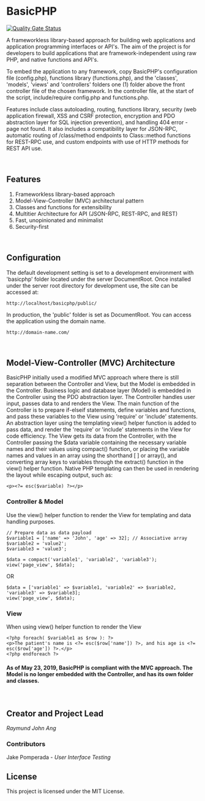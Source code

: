 # BasicPHP

[![Quality Gate Status](https://sonarcloud.io/api/project_badges/measure?project=basicphp&metric=alert_status)](https://sonarcloud.io/dashboard?id=basicphp)

A frameworkless library-based approach for building web applications and application programming interfaces or API's. The aim of the project is for developers to build applications that are framework-independent using raw PHP, and native functions and API's.

To embed the application to any framework, copy BasicPHP's configuration file (config.php), functions library (functions.php), and the 'classes', 'models', 'views' and 'controllers' folders one (1) folder above the front controller file of the chosen framework. In the controller file, at the start of the script, include/require config.php and functions.php.

Features include class autoloading, routing, functions library, security (web application firewall, XSS and CSRF protection, encryption and PDO abstraction layer for SQL injection prevention), and handling 404 error - page not found. It also includes a compatibility layer for JSON-RPC, automatic routing of /class/method endpoints to Class::method functions for REST-RPC use, and custom endpoints with use of HTTP methods for REST API use.

<br />

## Features

1. Frameworkless library-based approach
2. Model-View-Controller (MVC) architectural pattern
3. Classes and functions for extensibility
4. Multitier Architecture for API (JSON-RPC, REST-RPC, and REST)
5. Fast, unopinionated and minimalist
6. Security-first

<br />

## Configuration

The default development setting is set to a development environment with 'basicphp' folder located under the server DocumentRoot. Once installed under the server root directory for development use, the site can be accessed at:

```
http://localhost/basicphp/public/
```

In production, the 'public' folder is set as DocumentRoot. You can access the application using the domain name.

```
http://domain-name.com/
```
<br />

## Model-View-Controller (MVC) Architecture

BasicPHP initially used a modified MVC approach where there is still separation between the Controller and View, but the Model is embedded in the Controller. Business logic and database layer (Model) is embedded in the Controller using the PDO abstraction layer. The Controller handles user input, passes data to and renders the View. The main function of the Controller is to prepare if-elseif statements, define variables and functions, and pass these variables to the View using 'require' or 'include' statements. An abstraction layer using the templating view() helper function is added to pass data, and render the 'require' or 'include' statements in the View for code efficiency. The View gets its data from the Controller, with the Controller passing the $data variable containing the necessary variable names and their values using compact() function, or placing the variable names and values in an array using the shorthand [ ] or array(), and converting array keys to variables through the extract() function in the view() helper function. Native PHP templating can then be used in rendering the layout while escaping output, such as:

```
<p><?= esc($variable) ?></p>
```

### Controller & Model

Use the view() helper function to render the View for templating and data handling purposes.

```
// Prepare data as data payload
$variable1 = ['name' => 'John', 'age' => 32]; // Associative array
$variable2 = 'value2';
$variable3 = 'value3';

$data = compact('variable1', 'variable2', 'variable3');
view('page_view', $data);
```

OR

```
$data = ['variable1' => $variable1, 'variable2' => $variable2, 'variable3' => $variable3];
view('page_view', $data);
```

### View

When using view() helper function to render the View

```
<?php foreach( $variable1 as $row ): ?>
<p>The patient's name is <?= esc($row['name']) ?>, and his age is <?= esc($row['age']) ?>.</p>
<?php endforeach ?>
```

#### As of May 23, 2019, BasicPHP is compliant with the MVC approach. The Model is no longer embedded with the Controller, and has its own folder and classes.

<br />

## Creator and Project Lead

*Raymund John Ang*

### Contributors

Jake Pomperada - *User Interface Testing*

## License

This project is licensed under the MIT License.

